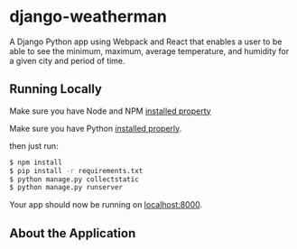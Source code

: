 # django-weatherman

A Django Python app using Webpack and React that enables a user to
be able to see the minimum, maximum, average temperature, and humidity for a given city and period of time.

## Running Locally

Make sure you have Node and NPM [installed property](https://nodejs.org)

Make sure you have Python [installed properly](http://install.python-guide.org).

then just run:
```sh
$ npm install
$ pip install -r requirements.txt
$ python manage.py collectstatic
$ python manage.py runserver
```

Your app should now be running on [localhost:8000](http://localhost:8000/).

## About the Application